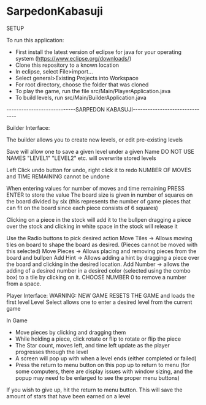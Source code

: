 # SarpedonKabasuji

SETUP

To run this application:
* First install the latest version of eclipse for java for your operating system (https://www.eclipse.org/downloads/)
* Clone this repository to a known location
* In eclipse, select File>import...
* Select general>Existing Projects into Workspace
* For root directory, choose the folder that was cloned
* To play the game, run the file src/Main/PlayerApplication.java
* To build levels, run src/Main/BuilderApplication.java




----------------------------SARPEDON KABASUJI-------------------------------

Builder Interface:

The builder allows you to create new levels, or edit pre-existing levels

Save will allow one to save a given level under a given Name 
DO NOT USE NAMES "LEVEL1" "LEVEL2" etc. will overwrite stored levels

Left Click undo button for undo, right click it to redo
NUMBER OF MOVES and TIME REMAINING cannot be undone

When entering values for number of moves and time remaining PRESS ENTER to store the value
The board size is given in number of squares on the board divided by six (this represents the number of game pieces that can fit on the board since each piece consists of 6 squares)

Clicking on a piece in the stock will add it to the bullpen
dragging a piece over the stock and clicking in white space in the stock will release it

Use the Radio buttons to pick desired action
Move Tiles -> Allows moving tiles on board to shape the board as desired. (Pieces cannot be moved with this selected)
Move Pieces -> Allows placing and removing pieces from the board and bullpen
Add Hint -> Allows adding a hint by dragging a piece over the board and clicking in the desired location.
Add Number -> allows the adding of a desired number in a desired color (selected using the combo box) to a tile by
				clicking on it. CHOOSE NUMBER 0 to remove a number from a space.
				
Player Interface: 
	WARNING: NEW GAME RESETS THE GAME and loads the first level
	Level Select allows one to enter a desired level from the current game
	
In Game
* Move pieces by clicking and dragging them
* While holding a piece, click rotate or flip to rotate or flip the piece
* The Star count, moves left, and time left update as the player progresses through the level
* A screen will pop up with when a level ends (either completed or failed)
* Press the return to menu button on this pop up to return to menu 
(for some computers, there are display issues with window sizing, and the popup may need to be enlarged to see the proper menu buttons)
	
If you wish to give up, hit the return to menu button. This will save the amount of stars that have been earned on a level

